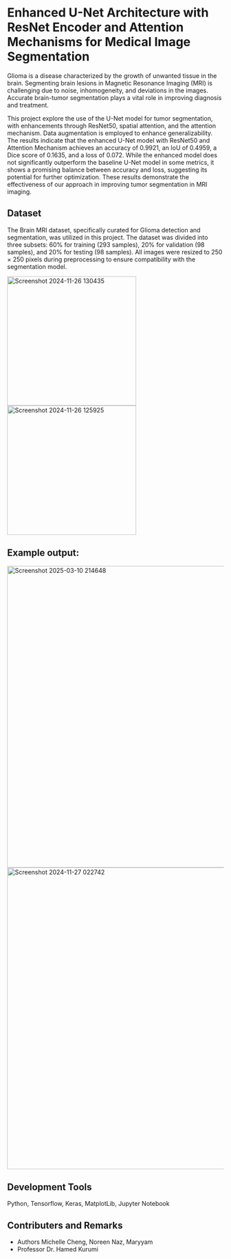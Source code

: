 # Enhanced U-Net Architecture with ResNet Encoder and Attention Mechanisms for Medical Image Segmentation
Glioma is a disease characterized by the growth
of unwanted tissue in the brain. Segmenting brain
lesions in Magnetic Resonance Imaging (MRI)
is challenging due to noise, inhomogeneity, and
deviations in the images. Accurate brain-tumor
segmentation plays a vital role in improving diagnosis and treatment. 

This project explore the use of the U-Net model for tumor segmentation,
with enhancements through ResNet50, spatial attention, and the attention mechanism. Data augmentation is employed to enhance generalizability.
The results indicate that the enhanced
U-Net model with ResNet50 and Attention Mechanism achieves an accuracy of 0.9921, an IoU of
0.4959, a Dice score of 0.1635, and a loss of 0.072.
While the enhanced model does not significantly
outperform the baseline U-Net model in some
metrics, it shows a promising balance between
accuracy and loss, suggesting its potential for further optimization. These results demonstrate the
effectiveness of our approach in improving tumor
segmentation in MRI imaging. 

## Dataset 
The Brain MRI dataset, specifically curated for Glioma
detection and segmentation, was utilized in this project. The
dataset was divided into three subsets: 60% for training (293
samples), 20% for validation (98 samples), and 20% for
testing (98 samples). All images were resized to 250 × 250
pixels during preprocessing to ensure compatibility with the
segmentation model.

<img src="https://github.com/user-attachments/assets/51bb0d21-8e65-441d-a008-cd72035967dd" alt="Screenshot 2024-11-26 130435" width="300" />
<img src="https://github.com/user-attachments/assets/7b6e065e-13a3-4e3c-9ccc-1014e490cb45" alt="Screenshot 2024-11-26 125925" width="300" />

## Example output:
<img src="https://github.com/user-attachments/assets/acc5f465-94ca-4d42-8026-704318a1d53e" alt="Screenshot 2025-03-10 214648" width="700" />
<img src="https://github.com/user-attachments/assets/cb37f4af-d6de-4958-a3d9-b6e2e11d9f94" alt="Screenshot 2024-11-27 022742" width="700" />

## Development Tools 
Python, Tensorflow, Keras, MatplotLib, Jupyter Notebook

## Contributers and Remarks
* Authors Michelle Cheng, Noreen Naz, Maryyam 
* Professor Dr. Hamed Kurumi
